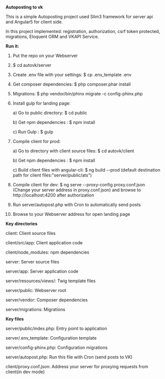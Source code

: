 **Autoposting to vk**

This is a simple Autoposting project used Slim3 framework for server api and Angular5 for client side.

In this project implemented: registration, authorization, csrf token protected, migrations, Eloquent ORM and VKAPI Service.

**Run it:**

1) Put the repo on your Webserver

2) $ cd autovk/server

3) Create .env file with your settings: $ cp .env_template .env

4) Get composer dependencies: $ php composer.phar install

5) Migrations: $ php vendor/bin/phinx migrate -c config-phinx.php

6) Install gulp for landing page:

    a) Go to public directory: $ cd public
    
    b) Get npm dependencies : $ npm install
    
    c) Run Gulp : $ gulp
    
7) Compile client for prod:

    a) Go to directory with client source files: $ cd autovk/client 
    
    b) Get npm dependencies : $ npm install
    
    c) Build client files with angular-cli: $ ng build --prod (default destination path for client files:"server/public/ats")
    
8) Compile client for dev: $ ng serve --proxy-config proxy.conf.json (Change your server address in proxy.conf.json) and browse to http://localhost:4200 after authorization


9) Run server/autopost.php with Сron to automatically send posts

10) Browse to your Webserver address for open landing page

**Key directories**

client: Client source files

client/src/app: Client application code

client/node_modules: npm dependencies

server: Server source files

server/app: Server application code

server/resources/views/: Twig template files

server/public: Webserver root

server/vendor: Composer dependencies

server/migrations: Migrations

**Key files**

server/public/index.php: Entry point to application

server/.env_template: Configuration template

server/config-phinx.php: Configuration migrations

server/autopost.php: Run this file with Cron (send posts to VK)

client/proxy.conf.json: Address your server for proxying requests from client(in dev mode)
